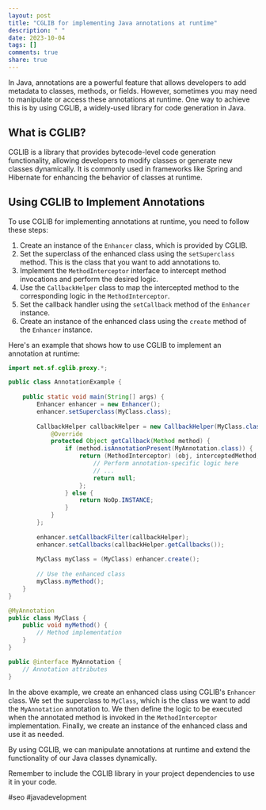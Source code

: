 ```yaml
---
layout: post
title: "CGLIB for implementing Java annotations at runtime"
description: " "
date: 2023-10-04
tags: []
comments: true
share: true
---
```


In Java, annotations are a powerful feature that allows developers to add metadata to classes, methods, or fields. However, sometimes you may need to manipulate or access these annotations at runtime. One way to achieve this is by using CGLIB, a widely-used library for code generation in Java.

## What is CGLIB?

CGLIB is a library that provides bytecode-level code generation functionality, allowing developers to modify classes or generate new classes dynamically. It is commonly used in frameworks like Spring and Hibernate for enhancing the behavior of classes at runtime.

## Using CGLIB to Implement Annotations

To use CGLIB for implementing annotations at runtime, you need to follow these steps:

1. Create an instance of the `Enhancer` class, which is provided by CGLIB. 
2. Set the superclass of the enhanced class using the `setSuperclass` method. This is the class that you want to add annotations to.
3. Implement the `MethodInterceptor` interface to intercept method invocations and perform the desired logic.
4. Use the `CallbackHelper` class to map the intercepted method to the corresponding logic in the `MethodInterceptor`.
5. Set the callback handler using the `setCallback` method of the `Enhancer` instance.
6. Create an instance of the enhanced class using the `create` method of the `Enhancer` instance.

Here's an example that shows how to use CGLIB to implement an annotation at runtime:

```java
import net.sf.cglib.proxy.*;

public class AnnotationExample {
    
    public static void main(String[] args) {
        Enhancer enhancer = new Enhancer();
        enhancer.setSuperclass(MyClass.class);
        
        CallbackHelper callbackHelper = new CallbackHelper(MyClass.class, new Class[0]) {
            @Override
            protected Object getCallback(Method method) {
                if (method.isAnnotationPresent(MyAnnotation.class)) {
                    return (MethodInterceptor) (obj, interceptedMethod, args, methodProxy) -> {
                        // Perform annotation-specific logic here
                        // ...
                        return null;
                    };
                } else {
                    return NoOp.INSTANCE;
                }
            }
        };
        
        enhancer.setCallbackFilter(callbackHelper);
        enhancer.setCallbacks(callbackHelper.getCallbacks());
        
        MyClass myClass = (MyClass) enhancer.create();
        
        // Use the enhanced class
        myClass.myMethod();
    }
}

@MyAnnotation
public class MyClass {
    public void myMethod() {
        // Method implementation
    }
}

public @interface MyAnnotation {
    // Annotation attributes
}
```

In the above example, we create an enhanced class using CGLIB's `Enhancer` class. We set the superclass to `MyClass`, which is the class we want to add the `MyAnnotation` annotation to. We then define the logic to be executed when the annotated method is invoked in the `MethodInterceptor` implementation. Finally, we create an instance of the enhanced class and use it as needed.

By using CGLIB, we can manipulate annotations at runtime and extend the functionality of our Java classes dynamically.

Remember to include the CGLIB library in your project dependencies to use it in your code.

#seo #javadevelopment
